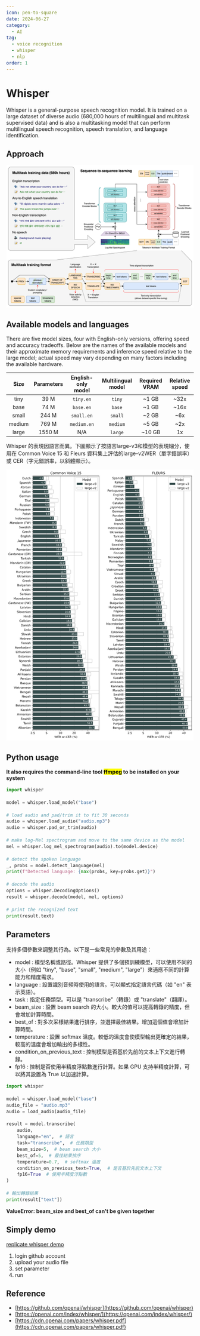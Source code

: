 ```yaml
---
icon: pen-to-square
date: 2024-06-27
category:
  - AI
tag:
  - voice recognition
  - whisper
  - nlp
order: 1
---
```

# Whisper 

Whisper is a general-purpose speech recognition model. It is trained on a large dataset of diverse audio (680,000 hours of multilingual and multitask supervised data) and is also a multitasking model that can perform multilingual speech recognition, speech translation, and language identification.

## Approach

![Approach](./images/whisper-approach.png)

## Available models and languages

There are five model sizes, four with English-only versions, offering speed and accuracy tradeoffs. Below are the names of the available models and their approximate memory requirements and inference speed relative to the large model; actual speed may vary depending on many factors including the available hardware.

|  Size  | Parameters | English-only model | Multilingual model | Required VRAM | Relative speed |
|:------:|:----------:|:------------------:|:------------------:|:-------------:|:--------------:|
|  tiny  |    39 M    |     `tiny.en`      |       `tiny`       |     ~1 GB     |      ~32x      |
|  base  |    74 M    |     `base.en`      |       `base`       |     ~1 GB     |      ~16x      |
| small  |   244 M    |     `small.en`     |      `small`       |     ~2 GB     |      ~6x       |
| medium |   769 M    |    `medium.en`     |      `medium`      |     ~5 GB     |      ~2x       |
| large  |   1550 M   |        N/A         |      `large`       |    ~10 GB     |       1x       |


Whisper 的表現因語言而異。下圖顯示了按語言large-v3和模型的表現細分，使用在 Common Voice 15 和 Fleurs 資料集上評估的large-v2WER（單字錯誤率）或 CER（字元錯誤率，以斜體顯示）。

![languages](./images/whisper-languages.png)

## Python usage

**It also requires the command-line tool <mark>ffmpeg</mark> to be installed on your system**

```python
import whisper

model = whisper.load_model("base")

# load audio and pad/trim it to fit 30 seconds
audio = whisper.load_audio("audio.mp3")
audio = whisper.pad_or_trim(audio)

# make log-Mel spectrogram and move to the same device as the model
mel = whisper.log_mel_spectrogram(audio).to(model.device)

# detect the spoken language
_, probs = model.detect_language(mel)
print(f"Detected language: {max(probs, key=probs.get)}")

# decode the audio
options = whisper.DecodingOptions()
result = whisper.decode(model, mel, options)

# print the recognized text
print(result.text)
```

## Parameters 

支持多個參數來調整其行為。以下是一些常見的參數及其用途：

- model : 模型名稱或路徑。Whisper 提供了多個預訓練模型，可以使用不同的大小（例如 "tiny", "base", "small", "medium", "large"）來適應不同的計算能力和精度需求。
- language : 設置識別音頻時使用的語言。可以顯式指定語言代碼（如 "en" 表示英語）。
- task : 指定任務類型。可以是 "transcribe"（轉錄）或 "translate"（翻譯）。
- beam_size : 設置 beam search 的大小。較大的值可以提高轉錄的精度，但會增加計算時間。
- best_of : 對多次采樣結果進行排序，並選擇最佳結果。增加這個值會增加計算時間。
- temperature : 設置 softmax 溫度。較低的溫度會使模型輸出更確定的結果，較高的溫度會增加輸出的多樣性。
- condition_on_previous_text : 控制模型是否基於先前的文本上下文進行轉錄。
- fp16 : 控制是否使用半精度浮點數進行計算。如果 GPU 支持半精度計算，可以將其設置為 True 以加速計算。

```python
import whisper

model = whisper.load_model("base")
audio_file = "audio.mp3"
audio = load_audio(audio_file)

result = model.transcribe(
    audio,
    language="en",  # 語言
    task="transcribe",  # 任務類型
    beam_size=5,  # beam search 大小
    best_of=5,  # 最佳結果排序
    temperature=0.7,  # softmax 溫度
    condition_on_previous_text=True,  # 是否基於先前文本上下文
    fp16=True  # 使用半精度浮點數
)

# 輸出轉錄結果
print(result["text"])
```

**ValueError: beam_size and best_of can't be given together**

## Simply demo


[replicate whisper demo](https://replicate.com/openai/whisper)

  1. login github account
  1. upload your audio file
  1. set parameter
  1. run

## Reference
- [https://github.com/openai/whisper](https://github.com/openai/whisper)
- [https://openai.com/index/whisper/](https://openai.com/index/whisper/)
- [https://cdn.openai.com/papers/whisper.pdf](https://cdn.openai.com/papers/whisper.pdf)
